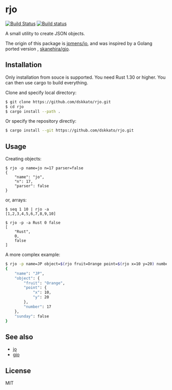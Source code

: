 # rjo

[![Build Status](https://travis-ci.org/dskkato/rjo.svg?branch=master)](https://travis-ci.org/dskkato/rjo)
[![Build status](https://ci.appveyor.com/api/projects/status/9cu385votebtm92e/branch/master?svg=true)](https://ci.appveyor.com/project/dskkato/rjo)

A small utility to create JSON objects.

The origin of this package is [jpmens/jo](https://github.com/jpmens/jo), and was inspired by a Golang ported version , [skanehira/gjo](https://github.com/skanehira/gjo).

## Installation

Only installation from souce is supported. You need Rust 1.30 or higher. You can then use cargo to build everything.

Clone and specify local directory:

```sh
$ git clone https://github.com/dskkato/rjo.git
$ cd rjo
$ cargo install --path .
```

Or specify the repository directly:

```sh
$ cargo install --git https://github.com/dskkato/rjo.git
```

## Usage

Creating objects:
```
$ rjo -p name=jo n=17 parser=false
{
    "name": "jo",
    "n": 17,
    "parser": false
}
```

or, arrays:
```
$ seq 1 10 | rjo -a
[1,2,3,4,5,6,7,8,9,10]

$ rjo -p -a Rust 0 false
[
    "Rust",
    0,
    false
]
```

A more complex example:
```sh
$ rjo -p name=JP object=$(rjo fruit=Orange point=$(rjo x=10 y=20) number=17) sunday=false
{
    "name": "JP",
    "object": {
        "fruit": "Orange",
        "point": {
            "x": 10,
            "y": 20
        },
        "number": 17
    },
    "sunday": false
}
```

## See also
* [jo](https://github.com/jpmens/jo)
* [gjo](https://github.com/skanehira/gjo)

## License

MIT

